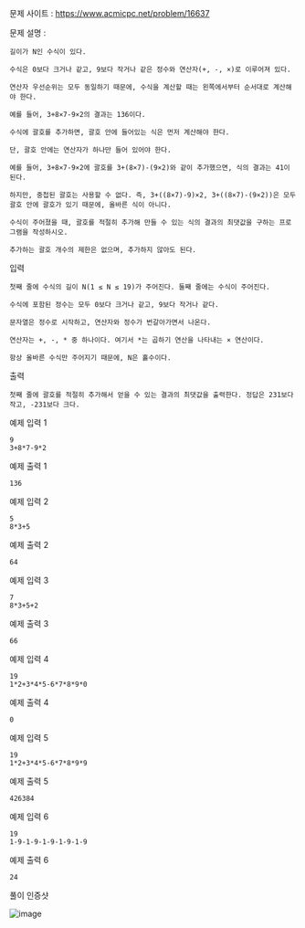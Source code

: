 문제 사이트 : https://www.acmicpc.net/problem/16637

문제 설명 :

    길이가 N인 수식이 있다. 
    
    수식은 0보다 크거나 같고, 9보다 작거나 같은 정수와 연산자(+, -, ×)로 이루어져 있다. 
    
    연산자 우선순위는 모두 동일하기 때문에, 수식을 계산할 때는 왼쪽에서부터 순서대로 계산해야 한다.
    
    예를 들어, 3+8×7-9×2의 결과는 136이다.

    수식에 괄호를 추가하면, 괄호 안에 들어있는 식은 먼저 계산해야 한다.
    
    단, 괄호 안에는 연산자가 하나만 들어 있어야 한다. 
    
    예를 들어, 3+8×7-9×2에 괄호를 3+(8×7)-(9×2)와 같이 추가했으면, 식의 결과는 41이 된다. 
    
    하지만, 중첩된 괄호는 사용할 수 없다. 즉, 3+((8×7)-9)×2, 3+((8×7)-(9×2))은 모두 괄호 안에 괄호가 있기 때문에, 올바른 식이 아니다.

    수식이 주어졌을 때, 괄호를 적절히 추가해 만들 수 있는 식의 결과의 최댓값을 구하는 프로그램을 작성하시오. 
    
    추가하는 괄호 개수의 제한은 없으며, 추가하지 않아도 된다.

입력

    첫째 줄에 수식의 길이 N(1 ≤ N ≤ 19)가 주어진다. 둘째 줄에는 수식이 주어진다. 
    
    수식에 포함된 정수는 모두 0보다 크거나 같고, 9보다 작거나 같다. 
    
    문자열은 정수로 시작하고, 연산자와 정수가 번갈아가면서 나온다. 
    
    연산자는 +, -, * 중 하나이다. 여기서 *는 곱하기 연산을 나타내는 × 연산이다.
    
    항상 올바른 수식만 주어지기 때문에, N은 홀수이다.

출력

    첫째 줄에 괄호를 적절히 추가해서 얻을 수 있는 결과의 최댓값을 출력한다. 정답은 231보다 작고, -231보다 크다.


예제 입력 1 

    9
    3+8*7-9*2

예제 출력 1 

    136

예제 입력 2 

    5
    8*3+5

예제 출력 2 

    64

예제 입력 3 

    7
    8*3+5+2

예제 출력 3 

    66

예제 입력 4 
    
    19
    1*2+3*4*5-6*7*8*9*0

예제 출력 4 

    0

예제 입력 5 
    
    19
    1*2+3*4*5-6*7*8*9*9

예제 출력 5 

    426384

예제 입력 6 

    19
    1-9-1-9-1-9-1-9-1-9

예제 출력 6 

    24

풀이 인증샷

![image](https://user-images.githubusercontent.com/57944215/207326040-edf01bf5-6d9a-4181-8591-5f8e9670d980.png)
